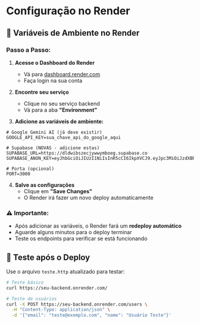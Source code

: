 # Configuração no Render

## 🔧 Variáveis de Ambiente no Render

### **Passo a Passo:**

1. **Acesse o Dashboard do Render**
   - Vá para [dashboard.render.com](https://dashboard.render.com)
   - Faça login na sua conta

2. **Encontre seu serviço**
   - Clique no seu serviço backend
   - Vá para a aba **"Environment"**

3. **Adicione as variáveis de ambiente:**

```env
# Google Gemini AI (já deve existir)
GOOGLE_API_KEY=sua_chave_api_do_google_aqui

# Supabase (NOVAS - adicione estas)
SUPABASE_URL=https://dldwibszecjywwymboeg.supabase.co
SUPABASE_ANON_KEY=eyJhbGciOiJIUzI1NiIsInR5cCI6IkpXVCJ9.eyJpc3MiOiJzdXBhYmFzZSIsInJlZiI6ImRsZHdpYnN6ZWNqeXd3eW1ib2VnIiwicm9sZSI6ImFub24iLCJpYXQiOjE3NTQ3MDMxOTUsImV4cCI6MjA3MDI3OTE5NX0.xLrYAg9BS2QTTJmyLje6z4cvZDNyHLSwEqWeZdTeuWM

# Porta (opcional)
PORT=3000
```

4. **Salve as configurações**
   - Clique em **"Save Changes"**
   - O Render irá fazer um novo deploy automaticamente

### **⚠️ Importante:**
- Após adicionar as variáveis, o Render fará um **redeploy automático**
- Aguarde alguns minutos para o deploy terminar
- Teste os endpoints para verificar se está funcionando

## 🧪 Teste após o Deploy

Use o arquivo `teste.http` atualizado para testar:

```bash
# Teste básico
curl https://seu-backend.onrender.com/

# Teste de usuários
curl -X POST https://seu-backend.onrender.com/users \
  -H "Content-Type: application/json" \
  -d '{"email": "teste@exemplo.com", "name": "Usuário Teste"}'
``` 